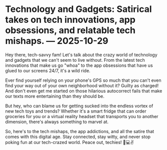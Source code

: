 # Technology and Gadgets: Satirical takes on tech innovations, app obsessions, and relatable tech mishaps. — 2025-10-29

Hey there, tech-savvy fam! Let's talk about the crazy world of technology and gadgets that we can't seem to live without. From the latest tech innovations that make us go "whoa" to the app obsessions that have us glued to our screens 24/7, it's a wild ride.

Ever find yourself relying on your phone's GPS so much that you can't even find your way out of your own neighborhood without it? Guilty as charged! And don't even get me started on those hilarious autocorrect fails that make our texts more entertaining than they should be.

But hey, who can blame us for getting sucked into the endless vortex of new tech toys and trends? Whether it's a smart fridge that can order groceries for you or a virtual reality headset that transports you to another dimension, there's always something to marvel at.

So, here's to the tech mishaps, the app addictions, and all the satire that comes with this digital age. Stay connected, stay witty, and never stop poking fun at our tech-crazed world. Peace out, techies! 📱💻✌️